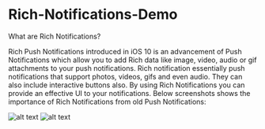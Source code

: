 # Rich-Notifications-Demo

What are Rich Notifications?

Rich Push Notifications introduced in iOS 10 is an advancement of Push Notifications which allow you to add Rich data like image, video, audio or gif attachments to your push notifications.
Rich notification essentially push notifications that support photos, videos, gifs and even audio. They can also include interactive buttons also.
By using Rich Notifications you can provide an effective UI to your notifications. Below screenshots shows the importance of Rich Notifications from old Push Notifications:

![alt text](https://media.giphy.com/media/6278bDLfmXeoo9gAnz/giphy.gif)
![alt text](https://thenextscoop.com/wp-content/uploads/2017/12/Rich-Push-Notification.gif)
